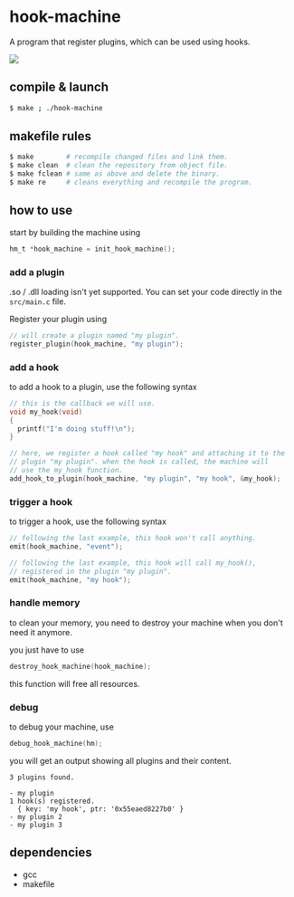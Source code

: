 # hook-machine
A program that register plugins, which can be used using hooks.

![](https://img.shields.io/github/v/release/ltabis/hook-machine?style=for-the-badge)

## compile & launch

```sh
$ make ; ./hook-machine
```

## makefile rules

```sh
$ make        # recompile changed files and link them.
$ make clean  # clean the repository from object file.
$ make fclean # same as above and delete the binary. 
$ make re     # cleans everything and recompile the program.
```

## how to use

start by building the machine using
```c
hm_t *hook_machine = init_hook_machine();
```

### add a plugin

.so / .dll loading isn't yet supported.
You can set your code directly in the ``src/main.c`` file.

Register your plugin using

```c
// will create a plugin named "my plugin".
register_plugin(hook_machine, "my plugin");
```

### add a hook

to add a hook to a plugin, use the following syntax
```c
// this is the callback we will use.
void my_hook(void)
{
  printf("I'm doing stuff!\n");
}

// here, we register a hook called "my hook" and attaching it to the
// plugin "my plugin". when the hook is called, the machine will
// use the my_hook function.
add_hook_to_plugin(hook_machine, "my plugin", "my hook", &my_hook);
```

### trigger a hook

to trigger a hook, use the following syntax
```c
// following the last example, this hook won't call anything.
emit(hook_machine, "event");

// following the last example, this hook will call my_hook(),
// registered in the plugin "my plugin".
emit(hook_machine, "my hook");
```

### handle memory

to clean your memory, you need to destroy your machine when you don't
need it anymore.

you just have to use
```c
destroy_hook_machine(hook_machine);
```

this function will free all resources.

### debug

to debug your machine, use
```c
debug_hook_machine(hm);
```

you will get an output showing all plugins and their content.

```
3 plugins found.

- my plugin
1 hook(s) registered.
  { key: 'my hook', ptr: '0x55eaed8227b0' }
- my plugin 2
- my plugin 3
```

## dependencies

- gcc
- makefile
